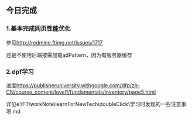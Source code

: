 ## 今日完成
### 1.基本完成网页性能优化
参见<http://redmine.ftimg.net/issues/1717>

还是不使用后端按需加载adPattern，因为有服务器缓存

### 2.dpf学习
进度<https://publisheruniversity.withgoogle.com/dfp/zh-CN/course_content/level1/fundamentals/inventory/page5.html>

详见e:\FT\workNote\learnForNewTech\doubleClick\学习时发现的一些注意事项.md